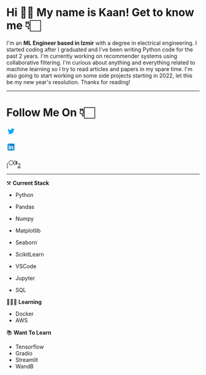 # **Hi** 👋🏻 **My name is Kaan! Get to know me** 👇🏻
I'm an **ML Engineer based in Izmir** with a degree in electrical engineering. I started coding after I graduated and I've been writing Python code for the past 2 years. I'm currently working on recommender systems using collaborative filtering. I'm curious about anything and everything related to machine learning so I try to read articles and papers in my spare time. I'm also going to start working on some side projects starting in 2022, let this be my new year's resolution. Thanks for reading! 

***

# **Follow Me On** 👇🏻

[![Twitter][1.2]][1]

[![LinkedIn][3.2]][3]

[![Medium][2.2][2]

[1.2]: icons8-twitter-24.png
[2.2]: icons8-medium-24.png
[3.2]: icons8-linkedin-24.png

[1]: https://twitter.com/kaancceylan
[2]: https://medium.com/@kaanceylan
[3]: https://www.linkedin.com/in/kaan-ceylan-ab6471171

***

⚒️ **Current Stack**
- Python
- Pandas
- Numpy

- Matplotlib
- Seaborn
- ScikitLearn
- VSCode
- Jupyter
- SQL


👨🏻‍💻 **Learning**
- Docker
- AWS

📚 **Want To Learn**
- Tensorflow
- Gradio
- Streamlit
- WandB
